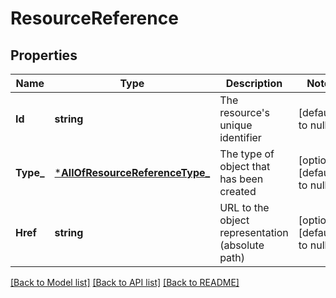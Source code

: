 # ResourceReference

## Properties
Name | Type | Description | Notes
------------ | ------------- | ------------- | -------------
**Id** | **string** | The resource&#x27;s unique identifier | [default to null]
**Type_** | [***AllOfResourceReferenceType_**](AllOfResourceReferenceType_.md) | The type of object that has been created | [optional] [default to null]
**Href** | **string** | URL to the object representation (absolute path) | [optional] [default to null]

[[Back to Model list]](../README.md#documentation-for-models) [[Back to API list]](../README.md#documentation-for-api-endpoints) [[Back to README]](../README.md)

